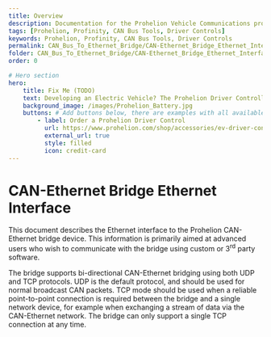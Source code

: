 ```yaml
---
title: Overview
description: Documentation for the Prohelion Vehicle Communications protocol
tags: [Prohelion, Profinity, CAN Bus Tools, Driver Controls]
keywords: Prohelion, Profinity, CAN Bus Tools, Driver Controls
permalink: CAN_Bus_To_Ethernet_Bridge/CAN-Ethernet_Bridge_Ethernet_Interface/Overview.html 
folder: CAN_Bus_To_Ethernet_Bridge/CAN-Ethernet_Bridge_Ethernet_Interface
order: 0

# Hero section
hero:
    title: Fix Me (TODO)
    text: Developing an Electric Vehicle? The Prohelion Driver Controller Unit is designed to give you a head start with an off the shelf control platform to get you driving sooner.
    background_image: /images/Prohelion_Battery.jpg
    buttons: # Add buttons below, there are examples with all available options
        - label: Order a Prohelion Driver Control
          url: https://www.prohelion.com/shop/accessories/ev-driver-controls/
          external_url: true 
          style: filled
          icon: credit-card 
---
```


# CAN-Ethernet Bridge Ethernet Interface

This document describes the Ethernet interface to the Prohelion CAN-Ethernet bridge device.  This information is primarily aimed at advanced users who wish to communicate with the bridge using custom or 3<sup>rd</sup> party software.

The bridge supports bi-directional CAN-Ethernet bridging using both UDP and TCP protocols.  UDP is the default protocol, and should be used for normal broadcast CAN packets.  TCP mode should be used when a reliable point-to-point connection is required between the bridge and a single network device, for example when exchanging a stream of data via the CAN-Ethernet network.  The bridge can only support a single TCP connection at any time.

